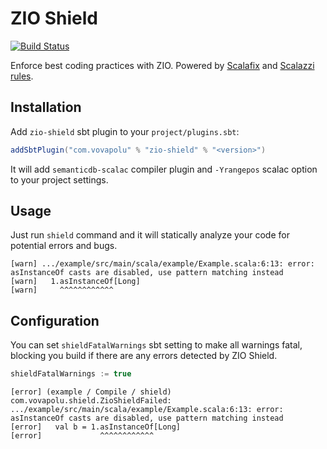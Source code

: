 # ZIO Shield
[![Build Status](https://travis-ci.com/vovapolu/zio-shield.svg?token=v3sLpmndNBqRuuwBdToF&branch=master)](https://travis-ci.com/vovapolu/zio-shield)

Enforce best coding practices with ZIO. 
Powered by [Scalafix](https://scalacenter.github.io/scalafix/) and [Scalazzi rules](https://github.com/scalaz/scalazzi).

## Installation 

Add `zio-shield` sbt plugin to your `project/plugins.sbt`:
```sbt
addSbtPlugin("com.vovapolu" % "zio-shield" % "<version>")
```

It will add `semanticdb-scalac` compiler plugin and `-Yrangepos` scalac option to your project settings. 

## Usage

Just run `shield` command and it will statically analyze your code for potential errors and bugs. 
```
[warn] .../example/src/main/scala/example/Example.scala:6:13: error: asInstanceOf casts are disabled, use pattern matching instead
[warn]   1.asInstanceOf[Long]
[warn]     ^^^^^^^^^^^^
```

## Configuration

You can set `shieldFatalWarnings` sbt setting to make all warnings fatal,
blocking you build if there are any errors detected by ZIO Shield. 
```sbt
shieldFatalWarnings := true
```
```
[error] (example / Compile / shield) com.vovapolu.shield.ZioShieldFailed: .../example/src/main/scala/example/Example.scala:6:13: error: asInstanceOf casts are disabled, use pattern matching instead
[error]   val b = 1.asInstanceOf[Long]
[error]             ^^^^^^^^^^^^
```
